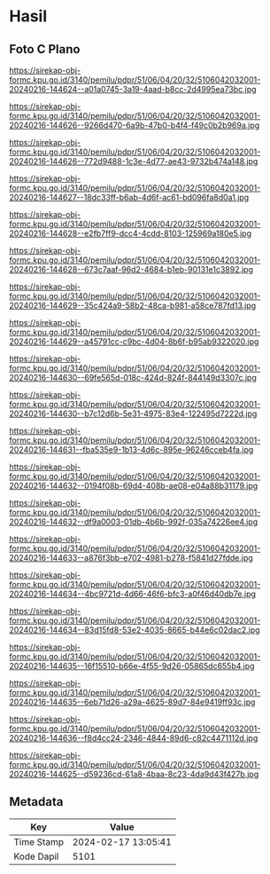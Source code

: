 # Hasil

## Foto C Plano

https://sirekap-obj-formc.kpu.go.id/3140/pemilu/pdpr/51/06/04/20/32/5106042032001-20240216-144624--a01a0745-3a19-4aad-b8cc-2d4995ea73bc.jpg

https://sirekap-obj-formc.kpu.go.id/3140/pemilu/pdpr/51/06/04/20/32/5106042032001-20240216-144626--9266d470-6a9b-47b0-b4f4-f49c0b2b969a.jpg

https://sirekap-obj-formc.kpu.go.id/3140/pemilu/pdpr/51/06/04/20/32/5106042032001-20240216-144626--772d9488-1c3e-4d77-ae43-9732b474a148.jpg

https://sirekap-obj-formc.kpu.go.id/3140/pemilu/pdpr/51/06/04/20/32/5106042032001-20240216-144627--18dc33ff-b6ab-4d6f-ac61-bd096fa8d0a1.jpg

https://sirekap-obj-formc.kpu.go.id/3140/pemilu/pdpr/51/06/04/20/32/5106042032001-20240216-144628--e2fb7ff9-dcc4-4cdd-8103-125969a180e5.jpg

https://sirekap-obj-formc.kpu.go.id/3140/pemilu/pdpr/51/06/04/20/32/5106042032001-20240216-144628--673c7aaf-96d2-4684-b1eb-90131e1c3892.jpg

https://sirekap-obj-formc.kpu.go.id/3140/pemilu/pdpr/51/06/04/20/32/5106042032001-20240216-144629--35c424a9-58b2-48ca-b981-a58ce787fd13.jpg

https://sirekap-obj-formc.kpu.go.id/3140/pemilu/pdpr/51/06/04/20/32/5106042032001-20240216-144629--a45791cc-c9bc-4d04-8b6f-b95ab9322020.jpg

https://sirekap-obj-formc.kpu.go.id/3140/pemilu/pdpr/51/06/04/20/32/5106042032001-20240216-144630--69fe565d-018c-424d-824f-844149d3307c.jpg

https://sirekap-obj-formc.kpu.go.id/3140/pemilu/pdpr/51/06/04/20/32/5106042032001-20240216-144630--b7c12d6b-5e31-4975-83e4-122495d7222d.jpg

https://sirekap-obj-formc.kpu.go.id/3140/pemilu/pdpr/51/06/04/20/32/5106042032001-20240216-144631--fba535e9-1b13-4d6c-895e-96246cceb4fa.jpg

https://sirekap-obj-formc.kpu.go.id/3140/pemilu/pdpr/51/06/04/20/32/5106042032001-20240216-144632--0194f08b-69d4-408b-ae08-e04a88b31179.jpg

https://sirekap-obj-formc.kpu.go.id/3140/pemilu/pdpr/51/06/04/20/32/5106042032001-20240216-144632--df9a0003-01db-4b6b-992f-035a74226ee4.jpg

https://sirekap-obj-formc.kpu.go.id/3140/pemilu/pdpr/51/06/04/20/32/5106042032001-20240216-144633--a876f3bb-e702-4981-b278-f5841d27fdde.jpg

https://sirekap-obj-formc.kpu.go.id/3140/pemilu/pdpr/51/06/04/20/32/5106042032001-20240216-144634--4bc9721d-4d66-46f6-bfc3-a0f46d40db7e.jpg

https://sirekap-obj-formc.kpu.go.id/3140/pemilu/pdpr/51/06/04/20/32/5106042032001-20240216-144634--83d15fd8-53e2-4035-8665-b44e6c02dac2.jpg

https://sirekap-obj-formc.kpu.go.id/3140/pemilu/pdpr/51/06/04/20/32/5106042032001-20240216-144635--16f15510-b66e-4f55-9d26-05865dc655b4.jpg

https://sirekap-obj-formc.kpu.go.id/3140/pemilu/pdpr/51/06/04/20/32/5106042032001-20240216-144635--6eb71d26-a29a-4625-89d7-84e9419ff93c.jpg

https://sirekap-obj-formc.kpu.go.id/3140/pemilu/pdpr/51/06/04/20/32/5106042032001-20240216-144636--f8d4cc24-2346-4844-89d6-c82c4471112d.jpg

https://sirekap-obj-formc.kpu.go.id/3140/pemilu/pdpr/51/06/04/20/32/5106042032001-20240216-144625--d59236cd-61a8-4baa-8c23-4da9d43f427b.jpg


## Metadata

| Key        | Value               |
| ---------- | ------------------- |
| Time Stamp | 2024-02-17 13:05:41 |
| Kode Dapil | 5101                |



